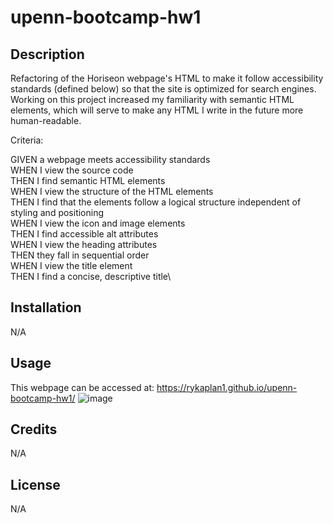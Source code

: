 # upenn-bootcamp-hw1

## Description

Refactoring of the Horiseon webpage's HTML to make it follow accessibility standards (defined below) so that the site is optimized for search engines. Working on this project increased my familiarity with semantic HTML elements, which will serve to make any HTML I write in the future more human-readable.

Criteria:

GIVEN a webpage meets accessibility standards\
WHEN I view the source code\
THEN I find semantic HTML elements\
WHEN I view the structure of the HTML elements\
THEN I find that the elements follow a logical structure independent of styling and positioning\
WHEN I view the icon and image elements\
THEN I find accessible alt attributes\
WHEN I view the heading attributes\
THEN they fall in sequential order\
WHEN I view the title element\
THEN I find a concise, descriptive title\

## Installation

N/A

## Usage

This webpage can be accessed at: https://rykaplan1.github.io/upenn-bootcamp-hw1/
![image](https://user-images.githubusercontent.com/89349342/143946107-a25bbbd8-e956-4fec-85cd-e9d41e329025.png)

## Credits

N/A

## License 

N/A




